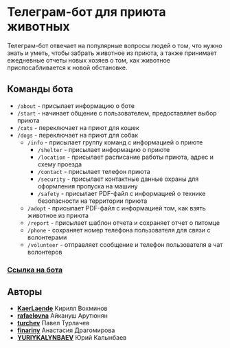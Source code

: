 # Телеграм-бот для приюта животных
Телеграм-бот отвечает на популярные вопросы людей о том, что нужно знать и уметь, чтобы забрать животное из приюта, 
а также принимает ежедневные отчеты новых хозяев о том, как животное приспосабливается к новой обстановке.

## Команды бота
* `/about` - присылает информацию о боте
* `/start` - начинает общение с пользователем, предоставляет выбор приюта
* `/cats` - переключает на приют для кошек
* `/dogs` - переключает на приют для собак
  * `/info` - присылает группу команд с информацией о приюте
    * `/shelter` - присылает информацию о приюте
    * `/location` - присылает расписание работы приюта, адрес и схему проезда
    * `/contact` - присылает телефон приюта
    * `/security` - присылает контактные данные охраны для оформления пропуска на машину
    * `/safety` - присылает PDF-файл с информацией о технике безопасности на территории приюта
  * `/adopt` - присылает PDF-файл с информацией том, как взять животное из приюта
  * `/report` - присылает шаблон отчета и сохраняет отчет о питомце
  * `/phone` - сохраняет номер телефона пользователя для связи с волонтерами
  * `/volunteer` - отправляет сообщение и телефон пользователя в чат волонтеров

### [Ссылка на бота](t.me/PankTeamAnimalShelterBot)

## Авторы
* [**KaerLaende**](https://github.com/KaerLaende) Кирилл Вохминов
* [**rafaelovna**](https://github.com/rafaelovna) Айкануш Арутюнян
* [**turchev**](https://github.com/turchev) Павел Турлачев
* [**finariny**](https://github.com/finariny) Анастасия Драгомирова
* [**YURIYKALYNBAEV**](https://github.com/YURIYKALYNBAEV) Юрий Калынбаев

